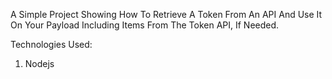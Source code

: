 A Simple Project Showing How To Retrieve A Token From An API And Use It On Your Payload Including Items From The Token API, If Needed.

Technologies Used:
1. Nodejs